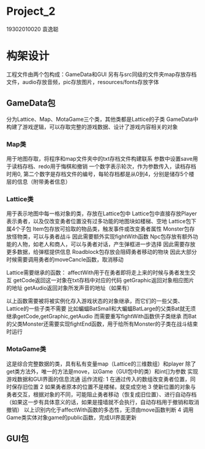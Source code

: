 # Project_2
19302010020 袁逸聪

# 构架设计
工程文件由两个包构成：GameData和GUI
另有与src同级的文件夹map存放存档文件，audio存放音频，pic存放图片，resources/fonts存放字体

## GameData包
分为Lattice、Map、MotaGame三个类，其他类都是Lattice的子类
GameData中构建了游戏逻辑，可以存取完整的游戏数据、设计了游戏内容相关的对象

### Map类
用于地图存取，将程序和map文件夹中的txt存档文件构建联系
参数中设置save用于读档存档、redo用于悔棋和撤销
一个数字表示轮次，作为参数传入，读档存档时用0,
第二个数字是存档文件的编号，每轮存档都是从0到4，分别是储存5个楼层的信息（附带勇者信息）

### Lattice类
用于表示地图中每一格对象的类，存放在Lattice包中
Lattice包中直接存放Player表示勇者，以及仅改变勇者位置没有过多功能的地图块如楼梯、空地
Lattice包下属4个子包
Item包存放可拾取的物品类，触发事件或改变勇者属性
Monster包存放怪物类，可以与勇者战斗
	因此需要额外实现fightWith函数
Npc包存放有额外功能的人物，如老人和商人，可以与勇者对话，产生弹框进一步选择
	因此需要存放更多数据，给弹框提供信息
Roadblock包存放会阻碍勇者移动的物块
	因此大部分时候需要调用勇者的moveCancle函数，取消移动

Lattice需要继承的函数：
	affectWith用于在勇者即将走上来的时候与勇者发生交互
	getCode返回这一对象在txt存档中对应的代码
	getGraphic返回对象相应图片的地址
	getAudio返回对象所发声音的地址（如果有）

以上函数需要被将被实例化存入游戏状态的对象继承，而它们的一些父类、Lattice的一些子类不需要
比如蝙蝠BatSmall和大蝙蝠BatLarge的父类Bat就无须继承getCode,getGraphic,getAudio
而需要重写fightWith函数供子类继承
而Bat的父类Monster还需要实现fightEnd函数，用于给所有Monster的子类在战斗结束时运行

### MotaGame类
这是综合完整数据的类，具有私有变量map（Lattice的三维数组）和player
除了get类方法外，唯一的方法是move，以Game（GUI包中的类）和int[]为参数
实现游戏数据和GUI界面的信息流通
运作流程:
1 在通过传入的数组改变勇者位置，同时保存旧位置
2 如果勇者原本的位置不是楼梯，就变成空地
3 使新位置的对象与勇者交互，根据对象的不同，可能阻止勇者移动（恢复成旧位置）、进行自动存档（如果这一步有具体意义的话，如果是撞墙就不会执行，自动存档用于撤销和取消撤销）
  以上识别内化于affectWith函数的多态性，无须由move函数判断
4 调用Game类实体对象game的public函数，完成UI界面更新

## GUI包

